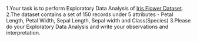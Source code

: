 1.Your task is to perform Exploratory Data Analysis of [Iris Flower Dataset](https://www.kaggle.com/arshid/iris-flower-dataset#).
2.The dataset contains a set of 150 records under 5 attributes - Petal Length, Petal Width, Sepal Length, Sepal width and Class(Species)
3.Please do your Exploratory Data Analysis and write your observations and interpretation.
